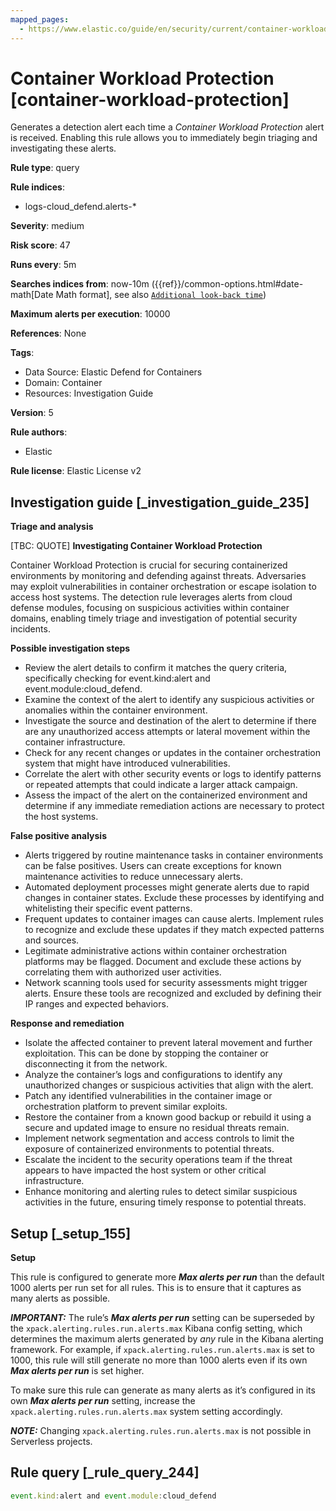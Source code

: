 ```yaml
---
mapped_pages:
  - https://www.elastic.co/guide/en/security/current/container-workload-protection.html
---
```


# Container Workload Protection [container-workload-protection]

Generates a detection alert each time a *Container Workload Protection* alert is received. Enabling this rule allows you to immediately begin triaging and investigating these alerts.

**Rule type**: query

**Rule indices**:

* logs-cloud_defend.alerts-*

**Severity**: medium

**Risk score**: 47

**Runs every**: 5m

**Searches indices from**: now-10m ({{ref}}/common-options.html#date-math[Date Math format], see also [`Additional look-back time`](docs-content://solutions/security/detect-and-alert/create-detection-rule.md#rule-schedule))

**Maximum alerts per execution**: 10000

**References**: None

**Tags**:

* Data Source: Elastic Defend for Containers
* Domain: Container
* Resources: Investigation Guide

**Version**: 5

**Rule authors**:

* Elastic

**Rule license**: Elastic License v2

## Investigation guide [_investigation_guide_235]

**Triage and analysis**

[TBC: QUOTE]
**Investigating Container Workload Protection**

Container Workload Protection is crucial for securing containerized environments by monitoring and defending against threats. Adversaries may exploit vulnerabilities in container orchestration or escape isolation to access host systems. The detection rule leverages alerts from cloud defense modules, focusing on suspicious activities within container domains, enabling timely triage and investigation of potential security incidents.

**Possible investigation steps**

* Review the alert details to confirm it matches the query criteria, specifically checking for event.kind:alert and event.module:cloud_defend.
* Examine the context of the alert to identify any suspicious activities or anomalies within the container environment.
* Investigate the source and destination of the alert to determine if there are any unauthorized access attempts or lateral movement within the container infrastructure.
* Check for any recent changes or updates in the container orchestration system that might have introduced vulnerabilities.
* Correlate the alert with other security events or logs to identify patterns or repeated attempts that could indicate a larger attack campaign.
* Assess the impact of the alert on the containerized environment and determine if any immediate remediation actions are necessary to protect the host systems.

**False positive analysis**

* Alerts triggered by routine maintenance tasks in container environments can be false positives. Users can create exceptions for known maintenance activities to reduce unnecessary alerts.
* Automated deployment processes might generate alerts due to rapid changes in container states. Exclude these processes by identifying and whitelisting their specific event patterns.
* Frequent updates to container images can cause alerts. Implement rules to recognize and exclude these updates if they match expected patterns and sources.
* Legitimate administrative actions within container orchestration platforms may be flagged. Document and exclude these actions by correlating them with authorized user activities.
* Network scanning tools used for security assessments might trigger alerts. Ensure these tools are recognized and excluded by defining their IP ranges and expected behaviors.

**Response and remediation**

* Isolate the affected container to prevent lateral movement and further exploitation. This can be done by stopping the container or disconnecting it from the network.
* Analyze the container’s logs and configurations to identify any unauthorized changes or suspicious activities that align with the alert.
* Patch any identified vulnerabilities in the container image or orchestration platform to prevent similar exploits.
* Restore the container from a known good backup or rebuild it using a secure and updated image to ensure no residual threats remain.
* Implement network segmentation and access controls to limit the exposure of containerized environments to potential threats.
* Escalate the incident to the security operations team if the threat appears to have impacted the host system or other critical infrastructure.
* Enhance monitoring and alerting rules to detect similar suspicious activities in the future, ensuring timely response to potential threats.


## Setup [_setup_155]

**Setup**

This rule is configured to generate more ***Max alerts per run*** than the default 1000 alerts per run set for all rules. This is to ensure that it captures as many alerts as possible.

***IMPORTANT:*** The rule’s ***Max alerts per run*** setting can be superseded by the `xpack.alerting.rules.run.alerts.max` Kibana config setting, which determines the maximum alerts generated by *any* rule in the Kibana alerting framework. For example, if `xpack.alerting.rules.run.alerts.max` is set to 1000, this rule will still generate no more than 1000 alerts even if its own ***Max alerts per run*** is set higher.

To make sure this rule can generate as many alerts as it’s configured in its own ***Max alerts per run*** setting, increase the `xpack.alerting.rules.run.alerts.max` system setting accordingly.

***NOTE:*** Changing `xpack.alerting.rules.run.alerts.max` is not possible in Serverless projects.


## Rule query [_rule_query_244]

```js
event.kind:alert and event.module:cloud_defend
```


